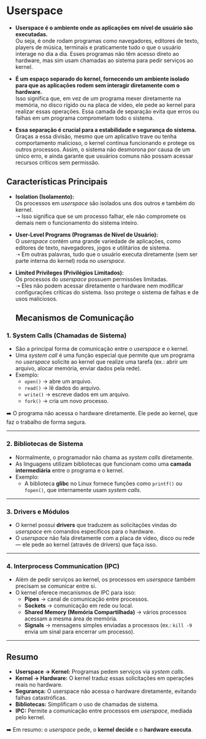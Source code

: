 # Userspace

- **Userspace é o ambiente onde as aplicações em nível de usuário são executadas.**  
  Ou seja, é onde rodam programas como navegadores, editores de texto, players de música, terminais e praticamente tudo o que o usuário interage no dia a dia. Esses programas não têm acesso direto ao hardware, mas sim usam chamadas ao sistema para pedir serviços ao kernel.  

- **É um espaço separado do kernel, fornecendo um ambiente isolado para que as aplicações rodem sem interagir diretamente com o hardware.**  
  Isso significa que, em vez de um programa mexer diretamente na memória, no disco rígido ou na placa de vídeo, ele pede ao kernel para realizar essas operações. Essa camada de separação evita que erros ou falhas em um programa comprometam todo o sistema.  

- **Essa separação é crucial para a estabilidade e segurança do sistema.**  
  Graças a essa divisão, mesmo que um aplicativo trave ou tenha comportamento malicioso, o kernel continua funcionando e protege os outros processos. Assim, o sistema não desmorona por causa de um único erro, e ainda garante que usuários comuns não possam acessar recursos críticos sem permissão.  

## Características Principais

- **Isolation (Isolamento):**  
  Os processos em *userspace* são isolados uns dos outros e também do kernel.  
  ➝ Isso significa que se um processo falhar, ele não compromete os demais nem o funcionamento do sistema inteiro.

- **User-Level Programs (Programas de Nível de Usuário):**  
  O *userspace* contém uma grande variedade de aplicações, como editores de texto, navegadores, jogos e utilitários de sistema.  
  ➝ Em outras palavras, tudo que o usuário executa diretamente (sem ser parte interna do kernel) roda no *userspace*.

- **Limited Privileges (Privilégios Limitados):**  
  Os processos do *userspace* possuem permissões limitadas.  
  ➝ Eles não podem acessar diretamente o hardware nem modificar configurações críticas do sistema. Isso protege o sistema de falhas e de usos maliciosos.

  ## Mecanismos de Comunicação

### 1. **System Calls (Chamadas de Sistema)**
- São a principal forma de comunicação entre o *userspace* e o kernel.
- Uma *system call* é uma função especial que permite que um programa no *userspace* solicite ao kernel que realize uma tarefa (ex.: abrir um arquivo, alocar memória, enviar dados pela rede).
- Exemplo:  
  - `open()` → abre um arquivo.  
  - `read()` → lê dados do arquivo.  
  - `write()` → escreve dados em um arquivo.  
  - `fork()` → cria um novo processo.  

➡️ O programa não acessa o hardware diretamente. Ele pede ao kernel, que faz o trabalho de forma segura.

---

### 2. **Bibliotecas de Sistema**
- Normalmente, o programador não chama as *system calls* diretamente.
- As linguagens utilizam bibliotecas que funcionam como uma **camada intermediária** entre o programa e o kernel.
- Exemplo:  
  - A biblioteca **glibc** no Linux fornece funções como `printf()` ou `fopen()`, que internamente usam *system calls*.

---

### 3. **Drivers e Módulos**
- O kernel possui **drivers** que traduzem as solicitações vindas do *userspace* em comandos específicos para o hardware.
- O *userspace* não fala diretamente com a placa de vídeo, disco ou rede — ele pede ao kernel (através de drivers) que faça isso.

---

### 4. **Interprocess Communication (IPC)**
- Além de pedir serviços ao kernel, os processos em *userspace* também precisam se comunicar entre si.
- O kernel oferece mecanismos de IPC para isso:
  - **Pipes** → canal de comunicação entre processos.  
  - **Sockets** → comunicação em rede ou local.  
  - **Shared Memory (Memória Compartilhada)** → vários processos acessam a mesma área de memória.  
  - **Signals** → mensagens simples enviadas a processos (ex.: `kill -9` envia um sinal para encerrar um processo).

---

## Resumo

- **Userspace → Kernel:** Programas pedem serviços via *system calls*.  
- **Kernel → Hardware:** O kernel traduz essas solicitações em operações reais no hardware.  
- **Segurança:** O userspace não acessa o hardware diretamente, evitando falhas catastróficas.  
- **Bibliotecas:** Simplificam o uso de chamadas de sistema.  
- **IPC:** Permite a comunicação entre processos em *userspace*, mediada pelo kernel.  

➡️ Em resumo: o *userspace* pede, o **kernel decide** e o **hardware executa**.
